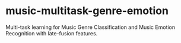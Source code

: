 # music-multitask-genre-emotion
Multi-task learning for Music Genre Classification and Music Emotion Recognition with late-fusion features.
